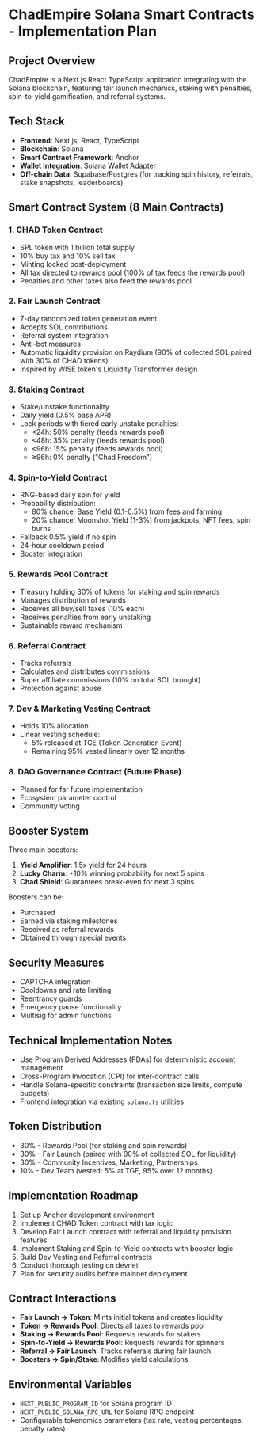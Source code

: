 # ChadEmpire Solana Smart Contracts - Implementation Plan

## Project Overview
ChadEmpire is a Next.js React TypeScript application integrating with the Solana blockchain, featuring fair launch mechanics, staking with penalties, spin-to-yield gamification, and referral systems.

## Tech Stack
- **Frontend**: Next.js, React, TypeScript
- **Blockchain**: Solana
- **Smart Contract Framework**: Anchor
- **Wallet Integration**: Solana Wallet Adapter
- **Off-chain Data**: Supabase/Postgres (for tracking spin history, referrals, stake snapshots, leaderboards)

## Smart Contract System (8 Main Contracts)

### 1. CHAD Token Contract
- SPL token with 1 billion total supply
- 10% buy tax and 10% sell tax
- Minting locked post-deployment
- All tax directed to rewards pool (100% of tax feeds the rewards pool)
- Penalties and other taxes also feed the rewards pool

### 2. Fair Launch Contract
- 7-day randomized token generation event
- Accepts SOL contributions
- Referral system integration
- Anti-bot measures
- Automatic liquidity provision on Raydium (90% of collected SOL paired with 30% of CHAD tokens)
- Inspired by WISE token's Liquidity Transformer design

### 3. Staking Contract
- Stake/unstake functionality
- Daily yield (0.5% base APR)
- Lock periods with tiered early unstake penalties:
  - <24h: 50% penalty (feeds rewards pool)
  - <48h: 35% penalty (feeds rewards pool)
  - <96h: 15% penalty (feeds rewards pool)
  - ≥96h: 0% penalty ("Chad Freedom")

### 4. Spin-to-Yield Contract
- RNG-based daily spin for yield
- Probability distribution:
  - 80% chance: Base Yield (0.1-0.5%) from fees and farming
  - 20% chance: Moonshot Yield (1-3%) from jackpots, NFT fees, spin burns
- Fallback 0.5% yield if no spin
- 24-hour cooldown period
- Booster integration

### 5. Rewards Pool Contract
- Treasury holding 30% of tokens for staking and spin rewards
- Manages distribution of rewards
- Receives all buy/sell taxes (10% each)
- Receives penalties from early unstaking
- Sustainable reward mechanism

### 6. Referral Contract
- Tracks referrals
- Calculates and distributes commissions
- Super affiliate commissions (10% on total SOL brought)
- Protection against abuse

### 7. Dev & Marketing Vesting Contract
- Holds 10% allocation
- Linear vesting schedule:
  - 5% released at TGE (Token Generation Event)
  - Remaining 95% vested linearly over 12 months

### 8. DAO Governance Contract (Future Phase)
- Planned for far future implementation
- Ecosystem parameter control
- Community voting

## Booster System

Three main boosters:
1. **Yield Amplifier**: 1.5x yield for 24 hours
2. **Lucky Charm**: +10% winning probability for next 5 spins
3. **Chad Shield**: Guarantees break-even for next 3 spins

Boosters can be:
- Purchased
- Earned via staking milestones
- Received as referral rewards
- Obtained through special events

## Security Measures
- CAPTCHA integration
- Cooldowns and rate limiting
- Reentrancy guards
- Emergency pause functionality
- Multisig for admin functions

## Technical Implementation Notes
- Use Program Derived Addresses (PDAs) for deterministic account management
- Cross-Program Invocation (CPI) for inter-contract calls
- Handle Solana-specific constraints (transaction size limits, compute budgets)
- Frontend integration via existing `solana.ts` utilities

## Token Distribution
- 30% - Rewards Pool (for staking and spin rewards)
- 30% - Fair Launch (paired with 90% of collected SOL for liquidity)
- 30% - Community Incentives, Marketing, Partnerships
- 10% - Dev Team (vested: 5% at TGE, 95% over 12 months)

## Implementation Roadmap
1. Set up Anchor development environment
2. Implement CHAD Token contract with tax logic
3. Develop Fair Launch contract with referral and liquidity provision features
4. Implement Staking and Spin-to-Yield contracts with booster logic
5. Build Dev Vesting and Referral contracts
6. Conduct thorough testing on devnet
7. Plan for security audits before mainnet deployment

## Contract Interactions
- **Fair Launch → Token**: Mints initial tokens and creates liquidity
- **Token → Rewards Pool**: Directs all taxes to rewards pool
- **Staking → Rewards Pool**: Requests rewards for stakers
- **Spin-to-Yield → Rewards Pool**: Requests rewards for spinners
- **Referral → Fair Launch**: Tracks referrals during fair launch
- **Boosters → Spin/Stake**: Modifies yield calculations

## Environmental Variables
- `NEXT_PUBLIC_PROGRAM_ID` for Solana program ID
- `NEXT_PUBLIC_SOLANA_RPC_URL` for Solana RPC endpoint
- Configurable tokenomics parameters (tax rate, vesting percentages, penalty rates)

